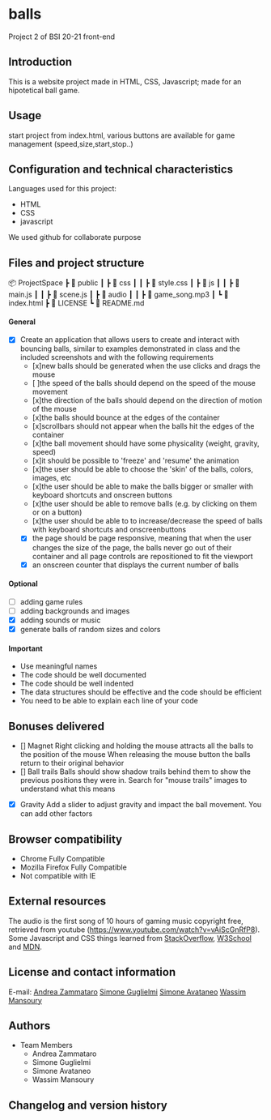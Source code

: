 # balls
Project 2 of BSI 20-21 front-end

## Introduction
This is a website project made in HTML, CSS, Javascript; made for an hipotetical ball game.

## Usage
start project from index.html, various buttons are available for game management (speed,size,start,stop..)

## Configuration and technical characteristics
Languages used for this project:
- HTML
- CSS
- javascript

We used github for collaborate purpose

## Files and project structure
📦 ProjectSpace
 ┣ 📂  public
 ┃  ┣ 📂 css
 ┃  ┃  ┣ 📜  style.css
 ┃  ┣ 📂 js
 ┃  ┃     ┣ 📜  main.js
 ┃  ┃     ┣ 📜  scene.js
 ┃  ┣ 📂 audio
 ┃  ┃     ┣ 📜  game_song.mp3
 ┃  ┗ 📜  index.html
 ┣ 📜  LICENSE
 ┗ 📜  README.md

#### General
- [x] Create an application that allows users to create and interact with bouncing balls, similar
to examples demonstrated in class and the included screenshots and with the following
requirements
    - [x]new balls should be generated when the use clicks and drags the mouse
    - [ ]the speed of the balls should depend on the speed of the mouse movement
    - [x]the direction of the balls should depend on the direction of motion of the mouse
    - [x]the balls should bounce at the edges of the container
    - [x]scrollbars should not appear when the balls hit the edges of the container
    - [x]the ball movement should have some physicality (weight, gravity, speed)
    - [x]it should be possible to 'freeze' and 'resume' the animation
    - [x]the user should be able to choose the 'skin' of the balls, colors, images, etc
    - [x]the user should be able to make the balls bigger or smaller with keyboard shortcuts and onscreen buttons
    - [x]the user should be able to remove balls (e.g. by clicking on them or on a button)
    - [x]the user should be able to to increase/decrease the speed of balls with keyboard shortcuts and           onscreenbuttons
    - [x] the page should be page responsive, meaning that when the user changes the size of the
    page, the balls never go out of their container and all page controls are repositioned to fit
    the viewport
    - [x] an onscreen counter that displays the current number of balls

#### Optional
- [ ] adding game rules
- [ ] adding backgrounds and images
- [x] adding sounds or music
- [x] generate balls of random sizes and colors

#### Important
- Use meaningful names
- The code should be well documented
- The code should be well indented
- The data structures should be effective and the code should be efficient
- You need to be able to explain each line of your code

## Bonuses delivered
- [] Magnet
Right clicking and holding the mouse attracts all the balls to the position of the mouse
When releasing the mouse button the balls return to their original behavior
- [] Ball trails
Balls should show shadow trails behind them to show the previous positions they were
in. Search for "mouse trails" images to understand what this means
- [x] Gravity
Add a slider to adjust gravity and impact the ball movement. You can add other factors

## Browser compatibility
- Chrome Fully Compatible
- Mozilla Firefox Fully Compatible
- Not compatible with IE

## External resources
The audio is the first song of 10 hours of gaming music copyright free, retrieved from youtube
(https://www.youtube.com/watch?v=vAiScGnRfP8).
Some Javascript and CSS things learned from [StackOverflow](https://stackoverflow.com/), [W3School](https://www.w3schools.com/) and [MDN](https://developer.mozilla.org/it/).

## License and contact information

E-mail:
[Andrea Zammataro](mailto:andrea.zammataro@edu.itspiemonte.it)
[Simone Guglielmi](mailto:simone.guglielmi@edu.itspiemonte.it)
[Simone Avataneo](mailto:simone.avataneo@edu.itspiemonte.it)
[Wassim Mansoury](mailto:wassim.mansoury@edu.itspiemonte.it)

## Authors
* Team Members
  * Andrea Zammataro
  * Simone Guglielmi
  * Simone Avataneo
  * Wassim Mansoury

## Changelog and version history